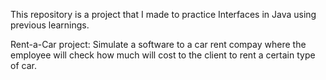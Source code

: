 This repository is a project that I made to practice Interfaces in Java using previous learnings.

Rent-a-Car project: Simulate a software to a car rent compay where the employee will check how much will cost to the client to rent a certain type of car.
